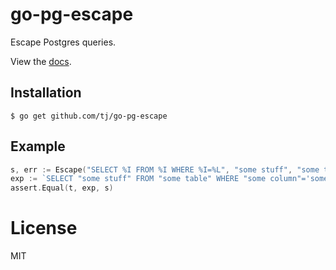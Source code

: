 
# go-pg-escape

 Escape Postgres queries.

 View the [docs](http://godoc.org/github.com/tj/go-pg-escape).

## Installation

```
$ go get github.com/tj/go-pg-escape
```

## Example

```go
s, err := Escape("SELECT %I FROM %I WHERE %I=%L", "some stuff", "some table", "some column", "some value")
exp := `SELECT "some stuff" FROM "some table" WHERE "some column"='some value'`
assert.Equal(t, exp, s)
```

# License

 MIT
